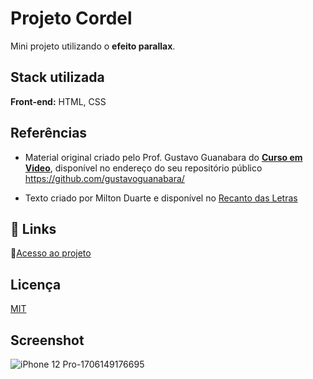 # Projeto Cordel

Mini projeto utilizando o **efeito parallax**.

## Stack utilizada

**Front-end:** HTML, CSS

## Referências
 - Material original criado pelo Prof.
Gustavo Guanabara do [**Curso em Video**](https://www.cursoemvideo.com/), disponível no endereço do seu repositório público
https://github.com/gustavoguanabara/

- Texto criado por Milton Duarte e disponível no [Recanto das Letras](https://www.recantodasletras.com.br/poesias/3186743)

## 🔗 Links
:open_file_folder:[Acesso ao projeto]( https://dalilassr.github.io/Projeto-Cordel/)


## Licença

[MIT](https://choosealicense.com/licenses/mit/)
## Screenshot

![iPhone 12 Pro-1706149176695](https://github.com/DalilaSSR/Projeto-Cordel/assets/141681671/5c35280e-e34f-4a9c-89c8-abfb7a294e3c)
